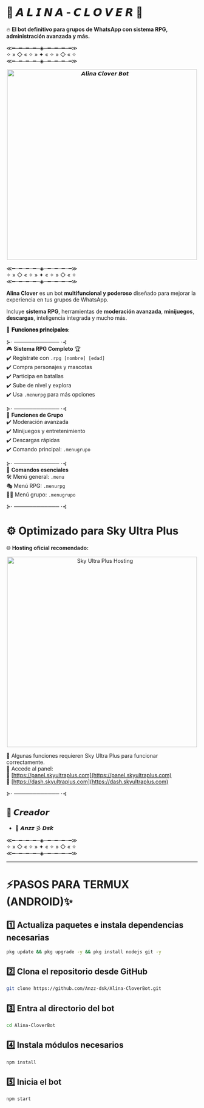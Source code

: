 # 🍂 𝘼 𝙇 𝙄 𝙉 𝘼 - 𝘾 𝙇 𝙊 𝙑 𝙀 𝙍 🍁  
🔥 **El bot definitivo para grupos de WhatsApp con sistema RPG, administración avanzada y más.**  

≪━─━─━─━─◈─━─━─━─━≫  
✧ » ◇ « ✧ » ✦ « ✧ » ◇ « ✧  
≪━─━─━─━─◈─━─━─━─━≫  

<p align="center">
  <img src="https://qu.ax/UjYSA.jpg" alt="𝘼𝙡𝙞𝙣𝙖 𝘾𝙡𝙤𝙫𝙚𝙧 𝘽𝙤𝙩" width="500"/>
</p>

≪━─━─━─━─◈─━─━─━─━≫  
✧ » ◇ « ✧ » ✦ « ✧ » ◇ « ✧  
≪━─━─━─━─◈─━─━─━─━≫  

**Alina Clover** es un bot **multifuncional y poderoso** diseñado para mejorar la experiencia en tus grupos de WhatsApp.  

Incluye **sistema RPG**, herramientas de **moderación avanzada**, **minijuegos**, **descargas**, inteligencia integrada y mucho más.  

🌟 **𝐅𝐮𝐧𝐜𝐢𝐨𝐧𝐞𝐬 𝐩𝐫𝐢𝐧𝐜𝐢𝐩𝐚𝐥𝐞𝐬:**  

⊱⋅ ──────────── ⋅⊰  
🎮 **Sistema RPG Completo** 🏆  
✔️ Regístrate con `.rpg [nombre] [edad]`  
✔️ Compra personajes y mascotas  
✔️ Participa en batallas  
✔️ Sube de nivel y explora  
✔️ Usa `.menurpg` para más opciones  

⊱⋅ ──────────── ⋅⊰  
🤖 **Funciones de Grupo**  
✔️ Moderación avanzada  
✔️ Minijuegos y entretenimiento  
✔️ Descargas rápidas  
✔️ Comando principal: `.menugrupo`  

⊱⋅ ──────────── ⋅⊰  
📜 **Comandos esenciales**  
🛠️ Menú general: `.menu`  
🎭 Menú RPG: `.menurpg`  
🏴‍☠️ Menú grupo: `.menugrupo`  

⊱⋅ ──────────── ⋅⊰  

# ⚙️ **Optimizado para Sky Ultra Plus**  

🌐 **Hosting oficial recomendado:**  

<p align="center">
  <a href="https://panel.skyultraplus.com">
    <img src="https://cdn.dorratz.com/files/1742239358886.jpg" alt="Sky Ultra Plus Hosting" width="500"/>
  </a>
</p>

📌 Algunas funciones requieren Sky Ultra Plus para funcionar correctamente.  
🔗 Accede al panel:  
🔹 [https://panel.skyultraplus.com](https://panel.skyultraplus.com)  
🔹 [https://dash.skyultraplus.com](https://dash.skyultraplus.com)  

⊱⋅ ──────────── ⋅⊰  

## 🍁 **𝘾𝙧𝙚𝙖𝙙𝙤𝙧**  
 
- 🍂 **𝘼𝙣𝙯𝙯 彡 𝘿𝙨𝙠** 

≪━─━─━─━─◈─━─━─━─━≫  
✧ » ◇ « ✧ » ✦ « ✧ » ◇ « ✧  
≪━─━─━─━─◈─━─━─━─━≫  

---

# ⚡PASOS PARA TERMUX (ANDROID)✨️

## 1️⃣ Actualiza paquetes e instala dependencias necesarias
```bash
pkg update && pkg upgrade -y && pkg install nodejs git -y
```

## 2️⃣ Clona el repositorio desde GitHub
```bash
git clone https://github.com/Anzz-dsk/Alina-CloverBot.git
```

## 3️⃣ Entra al directorio del bot
```bash
cd Alina-CloverBot
```

## 4️⃣ Instala módulos necesarios
```bash
npm install
```

## 5️⃣ Inicia el bot
```bash
npm start
```
